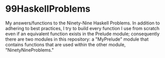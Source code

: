 # 99HaskellProblems
My answers/functions to the Ninety-Nine Haskell Problems.
In addition to adhering to best practices, I try to build every
function I use from scratch even if an equivalent function
exists in the Prelude module; consequently there are two
modules in this repository: a "MyPrelude" module that contains functions
that are used within the other module, "NinetyNineProblems."
